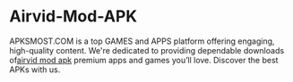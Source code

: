 # Airvid-Mod-APK
APKSMOST.COM is a top GAMES and APPS platform offering engaging, high-quality content. We're dedicated to providing dependable downloads of<a href="https://apksmost.com/">airvid mod apk</a> premium apps and games you’ll love. Discover the best APKs with us.

